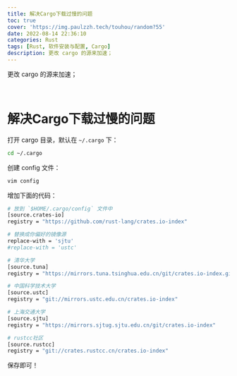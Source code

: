```yaml
---
title: 解决Cargo下载过慢的问题
toc: true
cover: 'https://img.paulzzh.tech/touhou/random?55'
date: 2022-08-14 22:36:10
categories: Rust
tags: [Rust, 软件安装与配置, Cargo]
description: 更改 cargo 的源来加速；
---
```


更改 cargo 的源来加速；

<br/>

<!--more-->

# **解决Cargo下载过慢的问题**

打开 cargo 目录，默认在 `~/.cargo` 下：

```bash
cd ~/.cargo
```

创建 config 文件：

```bash
vim config
```

增加下面的代码：

```bash
# 放到 `$HOME/.cargo/config` 文件中
[source.crates-io]
registry = "https://github.com/rust-lang/crates.io-index"

# 替换成你偏好的镜像源
replace-with = 'sjtu'
#replace-with = 'ustc'

# 清华大学
[source.tuna]
registry = "https://mirrors.tuna.tsinghua.edu.cn/git/crates.io-index.git"

# 中国科学技术大学
[source.ustc]
registry = "git://mirrors.ustc.edu.cn/crates.io-index"

# 上海交通大学
[source.sjtu]
registry = "https://mirrors.sjtug.sjtu.edu.cn/git/crates.io-index"

# rustcc社区
[source.rustcc]
registry = "git://crates.rustcc.cn/crates.io-index"
```

保存即可！

<br/>

